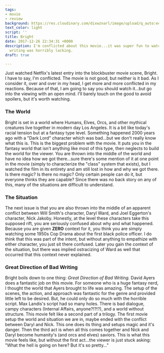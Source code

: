 ```yaml
---
tags:
- movie
- review
background: https://res.cloudinary.com/dixwznarl/image/upload/q_auto:eco/notebook/bright-movie.jpg
text_color: light
script: ''
title: Bright
date: 2017-12-26 22:34:31 +0000
description: I'm conflicted about this movie...it was super fun to watch, but the
  writing was horribly lacking.
draft: true

---
```

Just watched Netflix's latest entry into the blockbuster movie scene, Bright.  I have to say, I'm conflicted.  The movie is not good, but neither is it bad.  As I consider it, over and over in my head, I get more and more conflicted in my reactions.  Because of that, I am going to say you should watch it...but go into the viewing with an open mind.  I'll barely touch on the good to avoid spoilers, but it's worth watching.

###  The World

Bright is set in a world where Humans, Elves, Orcs, and other mythical creatures live together in modern day Los Angeles.  It is a bit like today's racial tension but at a fantasy type level.  Something happened 2000 years ago with a "Dark Lord" character which was bad...but we don't really know what this is.  This is the biggest problem with the movie.  It puts you in the fantasy world that isn't anything like most of this type, then neglects to build the world for the viewer.  You are thrown into the middle of the world and have no idea how we got there...sure there's some mention of it at one point in the movie (simply to characterize the "class" system that exists), but I watched the film in its entirety and am still lost in how and why we got there.  Is there magic?  Is there no magic?  Only certain people can do it, but everyone thinks they are capable?  Since there was no back story on any of this, many of the situations are difficult to understand.

###  The Situation

The next issue is that you are also thrown into the middle of an apparent conflict between Will Smith's character, Daryl Ward, and Joel Eggerton's character, Nick Jakoby.  Honestly, at the level these characters take this supposed rift, you are seriously confused about why and what happened.  Because you are given **ZERO** context for it, you think you are simply watching some 1950s Cop Drama about the first black police officer.  I do think that this was part of the intent, but without anything to empathize with either character, you just sit there confused.  Later you gain the context of the situation, but there was implied ostracizing of Ward as well that occurred that this context never explained.

###  Great Direction of Bad Writing

Bright boils down to one thing: _Great Direction of Bad Writing._  David Ayers does a fantastic job on this movie.  For someone who is a huge fantasy nerd, I thought the world that Ayers brought to life was amazing.  The setup of the scenes, the action, and approach was fantastic for the genre and provided little left to be desired.  But, he could only do so much with the horrible script.  Max Landis's script had so many holes.  There is bad dialogue, campy characters (Internal Affairs, anyone?!?!?), and a world without structure.  This movie felt like a second part of a trilogy.  The first movie setup the world and situation we are in, maybe ended with the conflict between Daryl and Nick.  This one does its thing and setups magic and it's danger.  Then the third act is when all this comes together and Nick and Daryl become humanity's (and orcs and elves) saviors.  This is what this movie feels like, but without the first act...the viewer is just stuck asking: "What the hell is going on here?  But it's so pretty..."
